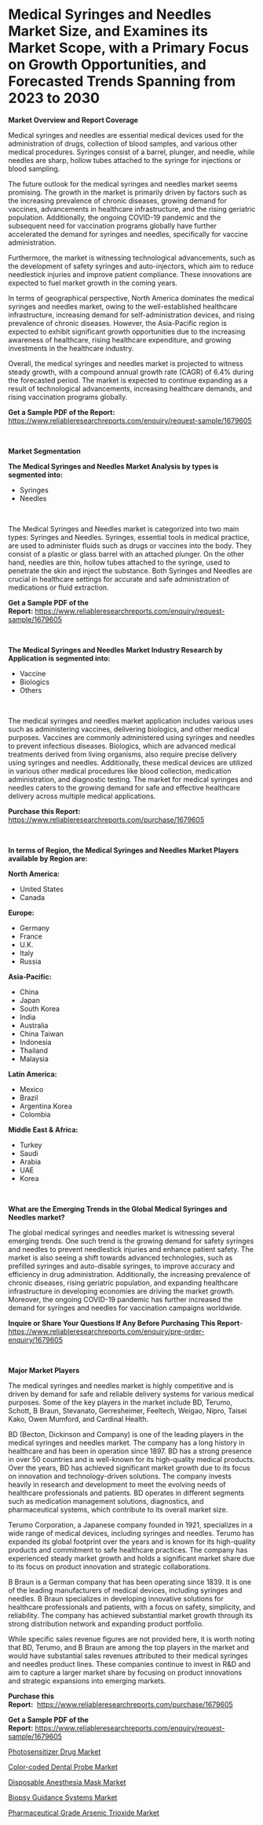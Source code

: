 <p><h1>Medical Syringes and Needles Market Size, and Examines its Market Scope, with a Primary Focus on Growth Opportunities, and Forecasted Trends Spanning from 2023 to 2030</h1></p><p><strong>Market Overview and Report Coverage</strong></p>
<p><p>Medical syringes and needles are essential medical devices used for the administration of drugs, collection of blood samples, and various other medical procedures. Syringes consist of a barrel, plunger, and needle, while needles are sharp, hollow tubes attached to the syringe for injections or blood sampling.</p><p>The future outlook for the medical syringes and needles market seems promising. The growth in the market is primarily driven by factors such as the increasing prevalence of chronic diseases, growing demand for vaccines, advancements in healthcare infrastructure, and the rising geriatric population. Additionally, the ongoing COVID-19 pandemic and the subsequent need for vaccination programs globally have further accelerated the demand for syringes and needles, specifically for vaccine administration.</p><p>Furthermore, the market is witnessing technological advancements, such as the development of safety syringes and auto-injectors, which aim to reduce needlestick injuries and improve patient compliance. These innovations are expected to fuel market growth in the coming years.</p><p>In terms of geographical perspective, North America dominates the medical syringes and needles market, owing to the well-established healthcare infrastructure, increasing demand for self-administration devices, and rising prevalence of chronic diseases. However, the Asia-Pacific region is expected to exhibit significant growth opportunities due to the increasing awareness of healthcare, rising healthcare expenditure, and growing investments in the healthcare industry.</p><p>Overall, the medical syringes and needles market is projected to witness steady growth, with a compound annual growth rate (CAGR) of 6.4% during the forecasted period. The market is expected to continue expanding as a result of technological advancements, increasing healthcare demands, and rising vaccination programs globally.</p></p>
<p><strong>Get a Sample PDF of the Report:</strong> <a href="https://www.reliableresearchreports.com/enquiry/request-sample/1679605">https://www.reliableresearchreports.com/enquiry/request-sample/1679605</a></p>
<p>&nbsp;</p>
<p><strong>Market Segmentation</strong></p>
<p><strong>The Medical Syringes and Needles Market Analysis by types is segmented into:</strong></p>
<p><ul><li>Syringes</li><li>Needles</li></ul></p>
<p>&nbsp;</p>
<p><p>The Medical Syringes and Needles market is categorized into two main types: Syringes and Needles. Syringes, essential tools in medical practice, are used to administer fluids such as drugs or vaccines into the body. They consist of a plastic or glass barrel with an attached plunger. On the other hand, needles are thin, hollow tubes attached to the syringe, used to penetrate the skin and inject the substance. Both Syringes and Needles are crucial in healthcare settings for accurate and safe administration of medications or fluid extraction.</p></p>
<p><strong>Get a Sample PDF of the Report:</strong>&nbsp;<a href="https://www.reliableresearchreports.com/enquiry/request-sample/1679605">https://www.reliableresearchreports.com/enquiry/request-sample/1679605</a></p>
<p>&nbsp;</p>
<p><strong>The Medical Syringes and Needles Market Industry Research by Application is segmented into:</strong></p>
<p><ul><li>Vaccine</li><li>Biologics</li><li>Others</li></ul></p>
<p>&nbsp;</p>
<p><p>The medical syringes and needles market application includes various uses such as administering vaccines, delivering biologics, and other medical purposes. Vaccines are commonly administered using syringes and needles to prevent infectious diseases. Biologics, which are advanced medical treatments derived from living organisms, also require precise delivery using syringes and needles. Additionally, these medical devices are utilized in various other medical procedures like blood collection, medication administration, and diagnostic testing. The market for medical syringes and needles caters to the growing demand for safe and effective healthcare delivery across multiple medical applications.</p></p>
<p><strong>Purchase this Report:</strong>&nbsp; <a href="https://www.reliableresearchreports.com/purchase/1679605">https://www.reliableresearchreports.com/purchase/1679605</a></p>
<p>&nbsp;</p>
<p><strong>In terms of Region, the Medical Syringes and Needles Market Players available by Region are:</strong></p>
<p>
    <p> <strong> North America: </strong>
        <ul>
            <li>United States</li>
            <li>Canada</li>
        </ul>
        </p> 
    <p> <strong> Europe: </strong>
        <ul>
            <li>Germany</li>
            <li>France</li>
            <li>U.K.</li>
            <li>Italy</li>
            <li>Russia</li>
        </ul>
        </p> 
    <p> <strong> Asia-Pacific: </strong>
        <ul>
            <li>China</li>
            <li>Japan</li>
            <li>South Korea</li>
            <li>India</li>
            <li>Australia</li>
            <li>China Taiwan</li>
            <li>Indonesia</li>
            <li>Thailand</li>
            <li>Malaysia</li>
        </ul>
        </p> 
    <p> <strong> Latin America: </strong>
        <ul>
            <li>Mexico</li>
            <li>Brazil</li>
            <li>Argentina Korea</li>
            <li>Colombia</li>
        </ul>
        </p> 
    <p> <strong> Middle East & Africa: </strong>
        <ul>
            <li>Turkey</li>
            <li>Saudi</li>
            <li>Arabia</li>
            <li>UAE</li>
            <li>Korea</li>
        </ul>
    </p>
    </p>
<p>&nbsp;</p>
<p><strong>What are the Emerging Trends in the Global Medical Syringes and Needles market?</strong></p>
<p><p>The global medical syringes and needles market is witnessing several emerging trends. One such trend is the growing demand for safety syringes and needles to prevent needlestick injuries and enhance patient safety. The market is also seeing a shift towards advanced technologies, such as prefilled syringes and auto-disable syringes, to improve accuracy and efficiency in drug administration. Additionally, the increasing prevalence of chronic diseases, rising geriatric population, and expanding healthcare infrastructure in developing economies are driving the market growth. Moreover, the ongoing COVID-19 pandemic has further increased the demand for syringes and needles for vaccination campaigns worldwide.</p></p>
<p><strong>Inquire or Share Your Questions If Any Before Purchasing This Report</strong>- <a href="https://www.reliableresearchreports.com/enquiry/pre-order-enquiry/1679605">https://www.reliableresearchreports.com/enquiry/pre-order-enquiry/1679605</a></p>
<p>&nbsp;</p>
<p><strong>Major Market Players</strong></p>
<p><p>The medical syringes and needles market is highly competitive and is driven by demand for safe and reliable delivery systems for various medical purposes. Some of the key players in the market include BD, Terumo, Schott, B Braun, Stevanato, Gerresheimer, Feeltech, Weigao, Nipro, Taisei Kako, Owen Mumford, and Cardinal Health.</p><p>BD (Becton, Dickinson and Company) is one of the leading players in the medical syringes and needles market. The company has a long history in healthcare and has been in operation since 1897. BD has a strong presence in over 50 countries and is well-known for its high-quality medical products. Over the years, BD has achieved significant market growth due to its focus on innovation and technology-driven solutions. The company invests heavily in research and development to meet the evolving needs of healthcare professionals and patients. BD operates in different segments such as medication management solutions, diagnostics, and pharmaceutical systems, which contribute to its overall market size.</p><p>Terumo Corporation, a Japanese company founded in 1921, specializes in a wide range of medical devices, including syringes and needles. Terumo has expanded its global footprint over the years and is known for its high-quality products and commitment to safe healthcare practices. The company has experienced steady market growth and holds a significant market share due to its focus on product innovation and strategic collaborations.</p><p>B Braun is a German company that has been operating since 1839. It is one of the leading manufacturers of medical devices, including syringes and needles. B Braun specializes in developing innovative solutions for healthcare professionals and patients, with a focus on safety, simplicity, and reliability. The company has achieved substantial market growth through its strong distribution network and expanding product portfolio.</p><p>While specific sales revenue figures are not provided here, it is worth noting that BD, Terumo, and B Braun are among the top players in the market and would have substantial sales revenues attributed to their medical syringes and needles product lines. These companies continue to invest in R&D and aim to capture a larger market share by focusing on product innovations and strategic expansions into emerging markets.</p></p>
<p><strong>Purchase this Report:</strong>&nbsp;&nbsp;<a href="https://www.reliableresearchreports.com/purchase/1679605">https://www.reliableresearchreports.com/purchase/1679605</a></p>
<p></p>
<p><strong>Get a Sample PDF of the Report:</strong>&nbsp;<a href="https://www.reliableresearchreports.com/enquiry/request-sample/1679605">https://www.reliableresearchreports.com/enquiry/request-sample/1679605</a></p>
<p><p><a href="https://medium.com/@candicekoss1946/photosensitizer-drug-market-size-and-market-trends-complete-industry-overview-2023-to-2030-ddda75bc6af7">Photosensitizer Drug Market</a></p><p><a href="https://www.linkedin.com/pulse/color-coded-dental-probe-market-size-growth-forecast-from-eaidf/">Color-coded Dental Probe Market</a></p><p><a href="https://www.linkedin.com/pulse/disposable-anesthesia-mask-market-research-report-provides-gax8f/">Disposable Anesthesia Mask Market</a></p><p><a href="https://github.com/zebdakicsin/Market-Research-Report-List-1/blob/main/biopsy-guidance-systems-market.md">Biopsy Guidance Systems Market</a></p><p><a href="https://medium.com/@rachaelward34/pharmaceutical-grade-arsenic-trioxide-market-focuses-on-market-share-size-and-projected-forecast-96510f7536c4">Pharmaceutical Grade Arsenic Trioxide Market</a></p></p>